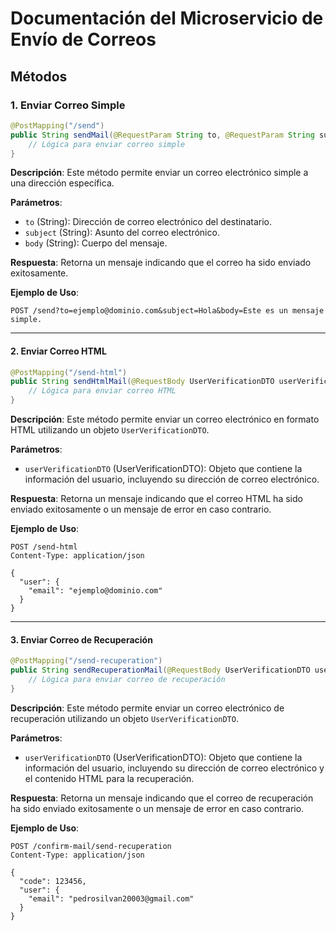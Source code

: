 # Documentación del Microservicio de Envío de Correos

## Métodos

### 1. Enviar Correo Simple

```java
@PostMapping("/send")
public String sendMail(@RequestParam String to, @RequestParam String subject, @RequestParam String body) {
    // Lógica para enviar correo simple
}
```

**Descripción**: Este método permite enviar un correo electrónico simple a una dirección específica.

**Parámetros**:
- `to` (String): Dirección de correo electrónico del destinatario.
- `subject` (String): Asunto del correo electrónico.
- `body` (String): Cuerpo del mensaje.

**Respuesta**: Retorna un mensaje indicando que el correo ha sido enviado exitosamente.

**Ejemplo de Uso**:
```http
POST /send?to=ejemplo@dominio.com&subject=Hola&body=Este es un mensaje simple.
```

---

#### 2. Enviar Correo HTML

```java
@PostMapping("/send-html")
public String sendHtmlMail(@RequestBody UserVerificationDTO userVerificationDTO) {
    // Lógica para enviar correo HTML
}
```

**Descripción**: Este método permite enviar un correo electrónico en formato HTML utilizando un objeto `UserVerificationDTO`.

**Parámetros**:
- `userVerificationDTO` (UserVerificationDTO): Objeto que contiene la información del usuario, incluyendo su dirección de correo electrónico.

**Respuesta**: Retorna un mensaje indicando que el correo HTML ha sido enviado exitosamente o un mensaje de error en caso contrario.

**Ejemplo de Uso**:
```http
POST /send-html
Content-Type: application/json

{
  "user": {
    "email": "ejemplo@dominio.com"
  }
}
```

---

#### 3. Enviar Correo de Recuperación

```java
@PostMapping("/send-recuperation")
public String sendRecuperationMail(@RequestBody UserVerificationDTO userVerificationDTO) {
    // Lógica para enviar correo de recuperación
}
```

**Descripción**: Este método permite enviar un correo electrónico de recuperación utilizando un objeto `UserVerificationDTO`.

**Parámetros**:
- `userVerificationDTO` (UserVerificationDTO): Objeto que contiene la información del usuario, incluyendo su dirección de correo electrónico y el contenido HTML para la recuperación.

**Respuesta**: Retorna un mensaje indicando que el correo de recuperación ha sido enviado exitosamente o un mensaje de error en caso contrario.

**Ejemplo de Uso**:
```http
POST /confirm-mail/send-recuperation
Content-Type: application/json

{
  "code": 123456,
  "user": {
    "email": "pedrosilvan20003@gmail.com"
  }
}

```
